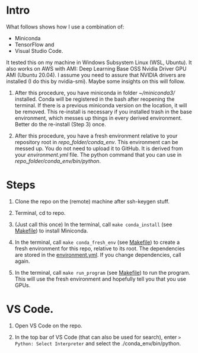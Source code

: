# Intro

What follows shows how I use a combination of: 

- Miniconda
- TensorFlow and
- Visual Studio Code.

It tested this on my machine in Windows Subsystem Linux (WSL, Ubuntu). It also works on AWS with AMI: Deep Learning Base OSS Nvidia Driver GPU AMI (Ubuntu 20.04). I assume you need to assure that NVIDIA drivers are installed (I do this by nvidia-smi). Maybe some insights on this will follow.

1. After this procedure, you have miniconda in folder  *~/miniconda3/* installed. Conda will be registered in the bash after reopening the terminal. If there is a previous miniconda version on the location, it will be removed. This re-install is necessary if you installed trash in the base environment, which messes up things in every derived environment. Better do the re-install (Step 3) once.

2. After this procedure, you have a fresh environment relative to your repository root in *repo_folder/conda_env*. This environment can be messed up. You do not need to upload it to GitHub. It is derived from your *environment.yml* file. The python command that you can use in *repo_folder/conda_env/bin/python*.

# Steps

1. Clone the repo on the (remote) machine after ssh-keygen stuff.

2. Terminal, cd to repo.

3. (Just call this once) In the terminal, call ```make conda_install``` (see [Makefile](Makefile)) to install Miniconda. 

3. In the terminal, call ```make conda_fresh_env``` (see [Makefile](Makefile)) to create a fresh environment for this repo, relative to its root. The dependencies are stored in the [environment.yml](environment.yml). If you change dependencies, call again.

4. In the terminal, call ```make run_program``` (see [Makefile](Makefile)) to run the program. This will use the fresh environment and hopefully tell you that you use GPUs.

# VS Code.

1. Open VS Code on the repo.

2. In the top bar of VS Code (that can also be used for search), enter ```> Python: Select Interpreter``` and select
the ./conda_env/bin/python.

